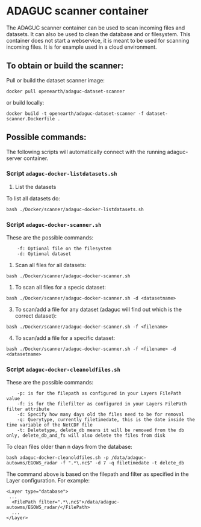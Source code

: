 
# ADAGUC scanner container

The ADAGUC scanner container can be used to scan incoming files and datasets. It can also be used to clean the database and or filesystem. This container does not start a webservice, it is meant to be used for scanning incoming files. It is for example used in a cloud environment.

## To obtain or build the scanner:

Pull or build the dataset scanner image:
```
docker pull openearth/adaguc-dataset-scanner
```
or build locally:
```
docker build -t openearth/adaguc-dataset-scanner -f dataset-scanner.Dockerfile .
```

## Possible commands:

The following scripts will automatically connect with the running adaguc-server container.

### Script `adaguc-docker-listdatasets.sh`

1. List the datasets

To list all datasets do:
```
bash ./Docker/scanner/adaguc-docker-listdatasets.sh
```

### Script `adaguc-docker-scanner.sh`


These are the possible commands:
```
    -f: Optional file on the filesystem
    -d: Optional dataset
```

1. Scan all files for all datasets:

```
bash ./Docker/scanner/adaguc-docker-scanner.sh
```


1. To scan all files for a specic dataset:
```
bash ./Docker/scanner/adaguc-docker-scanner.sh -d <datasetname>
```

3. To scan/add a file for any dataset (adaguc will find out which is the correct dataset):

```
bash ./Docker/scanner/adaguc-docker-scanner.sh -f <filename>
```

4. To scan/add a file for a specific dataset:

```
bash ./Docker/scanner/adaguc-docker-scanner.sh -f <filename> -d <datasetname>
```

### Script `adaguc-docker-cleanoldfiles.sh` ###

These are the possible commands:
```
    -p: is for the filepath as configured in your Layers FilePath value
    -f: is for the filefilter as configured in your Layers FilePath filter attribute
    -d: Specify how many days old the files need to be for removal
    -q: Querytype, currently filetimedate, this is the date inside the time variable of the NetCDF file
    -t: Deletetype, delete_db means it will be removed from the db only, delete_db_and_fs will also delete the files from disk
```    

To clean files older than n days from the database:

```
bash adaguc-docker-cleanoldfiles.sh -p /data/adaguc-autowms/EGOWS_radar -f ".*\.nc$" -d 7 -q filetimedate -t delete_db
```

The command above is based on the filepath and filter as specified in the Layer configuration. For example:
```
<Layer type="database">
 ...
  <FilePath filter=".*\.nc$">/data/adaguc-autowms/EGOWS_radar/</FilePath>
  ...
</Layer>
```

